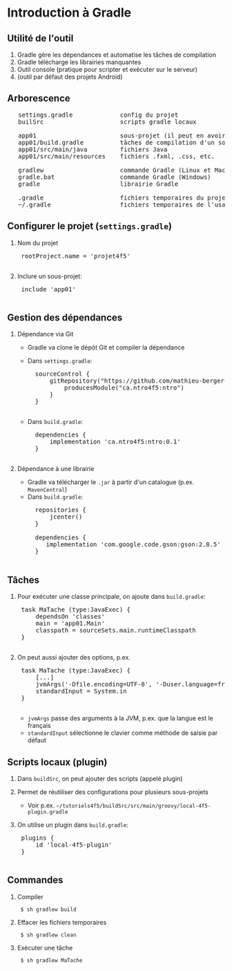 # Introduction à Gradle

## Utilité de l'outil

1. Gradle gère les dépendances et automatise les tâches de compilation
1. Gradle télécharge les librairies manquantes
1. Outil console (pratique pour scripter et exécuter sur le serveur)
1. (outil par défaut des projets Android)

## Arborescence

<pre>
   settings.gradle             config du projet
   builSrc                     scripts gradle locaux

   app01                       sous-projet (il peut en avoir plusieurs)
   app01/build.gradle          tâches de compilation d'un sous-projet
   app01/src/main/java         fichiers Java
   app01/src/main/resources    fichiers .fxml, .css, etc.

   gradlew                     commande Gradle (Linux et Mac)
   gradle.bat                  commande Gradle (Windows)
   gradle                      librairie Gradle

   .gradle                     fichiers temporaires du projet
   ~/.gradle                   fichiers temporaires de l'usager
</pre>

## Configurer le projet (`settings.gradle`)

1. Nom du projet
    <pre>
    rootProject.name = 'projet4f5'
    </pre>

1. Inclure un sous-projet:
    <pre>
    include 'app01'
    </pre>

## Gestion des dépendances

1. Dépendance via Git
    * Gradle va clone le dépôt Git et compiler la dépendance
    * Dans `settings.gradle`:
        <pre>
        sourceControl {
            gitRepository("https://github.com/mathieu-bergeron/ntro4f5.git") {
                producesModule("ca.ntro4f5:ntro")
            }
        }
        </pre>
    * Dans `build.gradle`:

        <pre>
        dependencies {
            implementation 'ca.ntro4f5:ntro:0.1' 
        }
        </pre>

1. Dépendance à une librairie
    * Gradle va télécharger le `.jar` à partir d'un catalogue (p.ex. `MavenCentral`)
    * Dans `build.gradle`:
        <pre>
        repositories {
            jcenter()
        }

        dependencies {
           implementation 'com.google.code.gson:gson:2.8.5'
        }
        </pre>


## Tâches

1. Pour exécuter une classe principale, on ajoute dans `build.gradle`:

    <pre>
    task MaTache (type:JavaExec) {
        dependsOn 'classes'
        main = 'app01.Main'
        classpath = sourceSets.main.runtimeClasspath
    }
    </pre>

1. On peut aussi ajouter des options, p.ex.
    <pre>
    task MaTache (type:JavaExec) {
        [...]
        jvmArgs('-Dfile.encoding=UTF-8', '-Duser.language=fr')
        standardInput = System.in
    }
    </pre>

    * `jvmArgs` passe des arguments à la JVM, p.ex. que la langue est le français
    * `standardInput` sélectionne le clavier comme méthode de saisie par défaut

## Scripts locaux (plugin)

1. Dans `buildSrc`, on peut ajouter des scripts (appelé plugin) 

1. Permet de réutiliser des configurations pour plusieurs sous-projets

    * Voir p.ex. `~/tutoriels4f5/buildSrc/src/main/groovy/local-4f5-plugin.gradle`

1. On utilise un plugin dans `build.gradle`:

    <pre>
    plugins {
        id 'local-4f5-plugin'
    }
    </pre>


## Commandes


1. Compiler

        $ sh gradlew build

1. Effacer les fichiers temporaires

        $ sh gradlew clean

1. Exécuter une tâche

        $ sh gradlew MaTache

